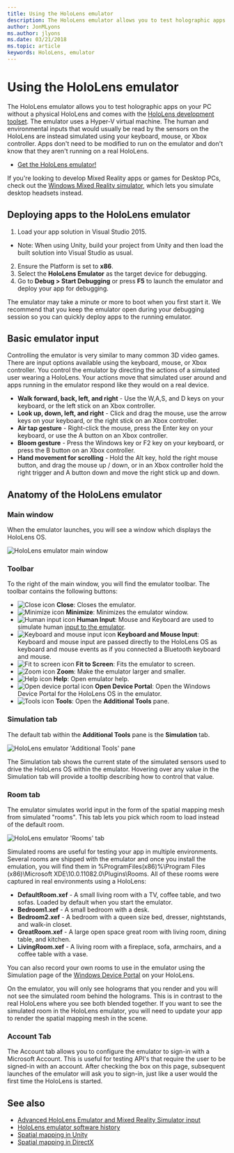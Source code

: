 ```yaml
---
title: Using the HoloLens emulator
description: The HoloLens emulator allows you to test holographic apps on your PC without a physical HoloLens.
author: JonMLyons
ms.author: jlyons
ms.date: 03/21/2018
ms.topic: article
keywords: HoloLens, emulator
---
```




# Using the HoloLens emulator

The HoloLens emulator allows you to test holographic apps on your PC without a physical HoloLens and comes with the [HoloLens development toolset](install-the-tools.md). The emulator uses a Hyper-V virtual machine. The human and environmental inputs that would usually be read by the sensors on the HoloLens are instead simulated using your keyboard, mouse, or Xbox controller. Apps don't need to be modified to run on the emulator and don't know that they aren't running on a real HoloLens.
* [Get the HoloLens emulator!](install-the-tools.md)

If you're looking to develop Mixed Reality apps or games for Desktop PCs, check out the [Windows Mixed Reality simulator](using-the-windows-mixed-reality-simulator.md), which lets you simulate desktop headsets instead.

## Deploying apps to the HoloLens emulator
1. Load your app solution in Visual Studio 2015.
* Note: When using Unity, build your project from Unity and then load the built solution into Visual Studio as usual.
2. Ensure the Platform is set to **x86**.
3. Select the **HoloLens Emulator** as the target device for debugging.
4. Go to **Debug > Start Debugging** or press **F5** to launch the emulator and deploy your app for debugging.

The emulator may take a minute or more to boot when you first start it. We recommend that you keep the emulator open during your debugging session so you can quickly deploy apps to the running emulator.

## Basic emulator input

Controlling the emulator is very similar to many common 3D video games. There are input options available using the keyboard, mouse, or Xbox controller. You control the emulator by directing the actions of a simulated user wearing a HoloLens. Your actions move that simulated user around and apps running in the emulator respond like they would on a real device.
* **Walk forward, back, left, and right** - Use the W,A,S, and D keys on your keyboard, or the left stick on an Xbox controller.
* **Look up, down, left, and right** - Click and drag the mouse, use the arrow keys on your keyboard, or the right stick on an Xbox controller.
* **Air tap gesture** - Right-click the mouse, press the Enter key on your keyboard, or use the A button on an Xbox controller.
* **Bloom gesture** - Press the Windows key or F2 key on your keyboard, or press the B button on an Xbox controller.
* **Hand movement for scrolling** - Hold the Alt key, hold the right mouse button, and drag the mouse up / down, or in an Xbox controller hold the right trigger and A button down and move the right stick up and down.

## Anatomy of the HoloLens emulator

### Main window

When the emulator launches, you will see a window which displays the HoloLens OS.

![HoloLens emulator main window](images/emulator-890px.png)

### Toolbar

To the right of the main window, you will find the emulator toolbar. The toolbar contains the following buttons:
* ![Close icon](images/emulator-close.png) **Close**: Closes the emulator.
* ![Minimize icon](images/emulator-minimize.png) **Minimize**: Minimizes the emulator window.
* ![Human input icon](images/emulator-control.png) **Human Input**: Mouse and Keyboard are used to simulate human [input to the emulator](#basic-emulator-input).
* ![Keyboard and mouse input icon](images/emulator-input.png) **Keyboard and Mouse Input**: Keyboard and mouse input are passed directly to the HoloLens OS as keyboard and mouse events as if you connected a Bluetooth keyboard and mouse.
* ![Fit to screen icon](images/emulator-fit.png) **Fit to Screen**: Fits the emulator to screen.
* ![Zoom icon](images/emulator-zoom.png) **Zoom**: Make the emulator larger and smaller.
* ![Help icon](images/emulator-help.png) **Help**: Open emulator help.
* ![Open device portal icon](images/emulator-deviceportal.png) **Open Device Portal**: Open the Windows Device Portal for the HoloLens OS in the emulator.
* ![Tools icon](images/emulator-tools.png) **Tools**: Open the **Additional Tools** pane.

### Simulation tab

The default tab within the **Additional Tools** pane is the **Simulation** tab.

![HoloLens emulator 'Additional Tools' pane](images/emulator-simulation-500px.png)

The Simulation tab shows the current state of the simulated sensors used to drive the HoloLens OS within the emulator. Hovering over any value in the Simulation tab will provide a tooltip describing how to control that value.

### Room tab

The emulator simulates world input in the form of the spatial mapping mesh from simulated "rooms". This tab lets you pick which room to load instead of the default room.

![HoloLens emulator 'Rooms' tab](images/emulator-room-500px.png)

Simulated rooms are useful for testing your app in multiple environments. Several rooms are shipped with the emulator and once you install the emulation, you will find them in %ProgramFiles(x86)%\Program Files (x86)\Microsoft XDE\10.0.11082.0\Plugins\Rooms. All of these rooms were captured in real environments using a HoloLens:
* **DefaultRoom.xef** - A small living room with a TV, coffee table, and two sofas. Loaded by default when you start the emulator.
* **Bedroom1.xef** - A small bedroom with a desk.
* **Bedroom2.xef** - A bedroom with a queen size bed, dresser, nightstands, and walk-in closet.
* **GreatRoom.xef** - A large open space great room with living room, dining table, and kitchen.
* **LivingRoom.xef** - A living room with a fireplace, sofa, armchairs, and a coffee table with a vase.

You can also record your own rooms to use in the emulator using the Simulation page of the [Windows Device Portal](using-the-windows-device-portal.md) on your HoloLens.

On the emulator, you will only see holograms that you render and you will not see the simulated room behind the holograms. This is in contrast to the real HoloLens where you see both blended together. If you want to see the simulated room in the HoloLens emulator, you will need to update your app to render the spatial mapping mesh in the scene.

### Account Tab

The Account tab allows you to configure the emulator to sign-in with a Microsoft Account. This is useful for testing API's that require the user to be signed-in with an account. After checking the box on this page, subsequent launches of the emulator will ask you to sign-in, just like a user would the first time the HoloLens is started.

## See also
* [Advanced HoloLens Emulator and Mixed Reality Simulator input](advanced-hololens-emulator-and-mixed-reality-simulator-input.md)
* [HoloLens emulator software history](hololens-emulator-archive.md)
* [Spatial mapping in Unity](spatial-mapping-in-unity.md)
* [Spatial mapping in DirectX](spatial-mapping-in-directx.md)
